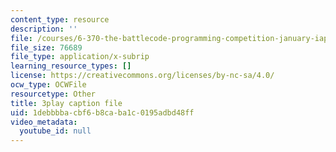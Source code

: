 ```yaml
---
content_type: resource
description: ''
file: /courses/6-370-the-battlecode-programming-competition-january-iap-2013/1debbbbacbf6b8caba1c0195adbd48ff_tbsYFzmk_24.srt
file_size: 76689
file_type: application/x-subrip
learning_resource_types: []
license: https://creativecommons.org/licenses/by-nc-sa/4.0/
ocw_type: OCWFile
resourcetype: Other
title: 3play caption file
uid: 1debbbba-cbf6-b8ca-ba1c-0195adbd48ff
video_metadata:
  youtube_id: null
---
```

